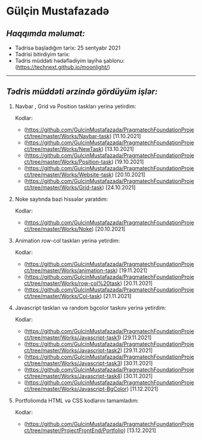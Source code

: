 # Gülçin Mustafazadə
## _Haqqımda məlumat:_
 * Tədrisə başladığım tarix:  25 sentyabr 2021
 * Tədrisi bitirdiyim tarix:
 * Tədris müddəti hədəflədiyim layihə şablonu:(https://technext.github.io/moonlight/)

 ---

 ## _Tədris müddəti ərzində gördüyüm işlər:_
  
1. Navbar , Grid və Position taskları yerinə yetirdim:
   
   Kodlar:
     * (https://github.com/GulcinMustafazada/PragmatechFoundationProject/tree/master/Works/Navbar-task) [11.10.2021]
     * (https://github.com/GulcinMustafazada/PragmatechFoundationProject/tree/master/Works/NewTask) [13.10.2021]
     * (https://github.com/GulcinMustafazada/PragmatechFoundationProject/tree/master/Works/Position-task) [19.10.2021]
     * (https://github.com/GulcinMustafazada/PragmatechFoundationProject/tree/master/Works/Website-task) [20.10.2021]
     * (https://github.com/GulcinMustafazada/PragmatechFoundationProject/tree/master/Works/Grid-task) [24.10.2021]
     
2. Noke saytında bəzi hissələr yaratdım:
   
   Kodlar:
    * (https://github.com/GulcinMustafazada/PragmatechFoundationProject/tree/master/Works/Noke) [20.10.2021]

3. Animation row-col taskları yerinə yetirdim:
   
    Kodlar:
     * (https://github.com/GulcinMustafazada/PragmatechFoundationProject/tree/master/Works/animation-task)  [19.11.2021]
     * (https://github.com/GulcinMustafazada/PragmatechFoundationProject/tree/master/Works/row-col%20task) [20.11.2021]
     * (https://github.com/GulcinMustafazada/PragmatechFoundationProject/tree/master/Works/Col-task) [21.11.2021]



4. Javascript taskları və random bgcolor taskını yerinə yetirdim:
     
   Kodlar:
     * (https://github.com/GulcinMustafazada/PragmatechFoundationProject/tree/master/Works/Javascript-task1) [29.11.2021]
   * (https://github.com/GulcinMustafazada/PragmatechFoundationProject/tree/master/Works/Javascript-task2) [29.11.2021]
   * (https://github.com/GulcinMustafazada/PragmatechFoundationProject/tree/master/Works/Javascript-task3) [30.11.2021]
   * (https://github.com/GulcinMustafazada/PragmatechFoundationProject/tree/master/Works/Javascript-task4) [30.11.2021]
   * (https://github.com/GulcinMustafazada/PragmatechFoundationProject/tree/master/Works/Javascript-BgColor) [11.12.2021]

5. Portfoliomda HTML və CSS kodlarını tamamladım:
   
   Kodlar:
     * (https://github.com/GulcinMustafazada/PragmatechFoundationProject/tree/master/ProjectFrontEnd/Portfolio) [13.12.2021]

